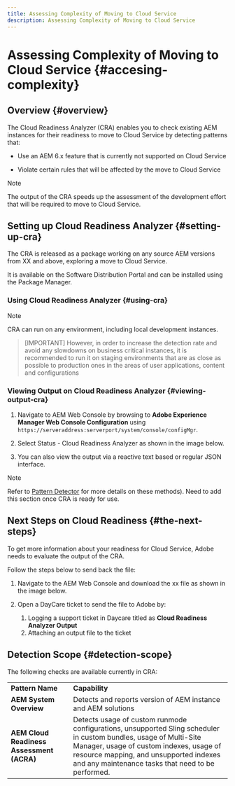 ```yaml
---
title: Assessing Complexity of Moving to Cloud Service
description: Assessing Complexity of Moving to Cloud Service
---
```


# Assessing Complexity of Moving to Cloud Service {#accesing-complexity}

## Overview {#overview}

The Cloud Readiness Analyzer (CRA) enables you to check existing AEM instances for their readiness to move to Cloud Service by detecting patterns that:

* Use an AEM 6.x feature that is currently not supported on Cloud Service

* Violate certain rules that will be affected by the move to Cloud Service

>[!NOTE]
>The output of the CRA speeds up the assessment of the development effort that will be required to move to Cloud Service.

## Setting up Cloud Readiness Analyzer {#setting-up-cra}

The CRA is released as a package working on any source AEM versions from XX and above, exploring a move to Cloud Service. 

It is available on the Software Distribution Portal and can be installed using the Package Manager.

### Using Cloud Readiness Analyzer {#using-cra}

>[!NOTE]
> CRA can run on any environment, including local development instances. 

>[IMPORTANT]
>However, in order to increase the detection rate and avoid any slowdowns on business critical instances, it is recommended to run it on staging environments that are as close as possible to production ones in the areas of user applications, content and configurations

### Viewing Output on Cloud Readiness Analyzer {#viewing-output-cra}


1. Navigate to AEM Web Console by browsing to **Adobe Experience Manager Web Console Configuration** using `https://serveraddress:serverport/system/console/configMgr`.

1. Select Status - Cloud Readiness Analyzer as shown in the image below.

1. You can also view the output via a reactive text based or regular JSON interface.

>[!NOTE]
> Refer to [Pattern Detector](https://docs.adobe.com/content/help/en/experience-manager-65/deploying/upgrading/pattern-detector.html) for more details on these methods). Need to add this section once CRA is ready for use.

## Next Steps on Cloud Readiness {#the-next-steps}

To get more information about your readiness for Cloud Service, Adobe needs to evaluate the output of the CRA. 

Follow the steps below to send back the file:

1. Navigate to the AEM Web Console and download the xx file as shown in the image below.

1. Open a DayCare ticket to send the file to Adobe by: 
   1. Logging a support ticket in Daycare titled as **Cloud Readiness Analyzer Output**
   1. Attaching an output file to the ticket

## Detection Scope {#detection-scope}

The following checks are available currently in CRA:

<table>
 <tbody>
  <tr>
   <td><strong>Pattern Name</strong></td>
   <td><strong>Capability</strong></td>
  </tr>
  <tr>
   <td><strong>AEM System Overview</strong></td>
   <td>Detects and reports version of AEM instance and AEM solutions</td>
  </tr>
   <tr>
   <td><strong>AEM Cloud Readiness Assessment (ACRA)</strong></td>
   <td>Detects usage of custom runmode configurations, unsupported Sling scheduler in custom bundles, usage of Multi-Site Manager, usage of custom indexes, usage of resource mapping, and unsupported indexes and any maintenance tasks that need to be performed.</td>
  </tr>
 </tbody>
</table>
